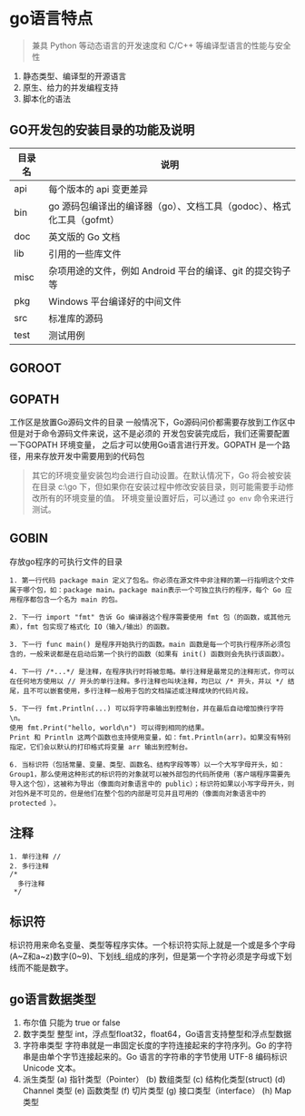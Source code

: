 # go语言特点
> 兼具 Python 等动态语言的开发速度和 C/C++ 等编译型语言的性能与安全性
1. 静态类型、编译型的开源语言
2. 原生、给力的并发编程支持
3. 脚本化的语法
## GO开发包的安装目录的功能及说明
| 目录名 | 说明                                                                  |
|--------|-----------------------------------------------------------------------|
| api    | 每个版本的 api 变更差异                                               |
| bin    | go 源码包编译出的编译器（go）、文档工具（godoc）、格式化工具（gofmt） |
| doc    | 英文版的 Go 文档                                                      |
| lib    | 引用的一些库文件                                                      |
| misc   | 杂项用途的文件，例如 Android 平台的编译、git 的提交钩子等             |
| pkg    | Windows 平台编译好的中间文件                                          |
| src    | 标准库的源码                                                          |
| test   | 测试用例                                                              |
## GOROOT

## GOPATH
工作区是放置Go源码文件的目录
一般情况下，Go源码问价都需要存放到工作区中
但是对于命令源码文件来说，这不是必须的
开发包安装完成后，我们还需要配置一下GOPATH 环境变量，
之后才可以使用Go语言进行开发。GOPATH 是一个路径，用来存放开发中需要用到的代码包
> 其它的环境变量安装包均会进行自动设置。在默认情况下，Go 将会被安装在目录 c:\go 下，但如果你在安装过程中修改安装目录，则可能需要手动修改所有的环境变量的值。
  环境变量设置好后，可以通过 `go env` 命令来进行测试。
## GOBIN
存放go程序的可执行文件的目录

```
1. 第一行代码 package main 定义了包名。你必须在源文件中非注释的第一行指明这个文件属于哪个包，如：package main。package main表示一个可独立执行的程序，每个 Go 应用程序都包含一个名为 main 的包。

2. 下一行 import "fmt" 告诉 Go 编译器这个程序需要使用 fmt 包（的函数，或其他元素），fmt 包实现了格式化 IO（输入/输出）的函数。

3. 下一行 func main() 是程序开始执行的函数。main 函数是每一个可执行程序所必须包含的，一般来说都是在启动后第一个执行的函数（如果有 init() 函数则会先执行该函数）。

4. 下一行 /*...*/ 是注释，在程序执行时将被忽略。单行注释是最常见的注释形式，你可以在任何地方使用以 // 开头的单行注释。多行注释也叫块注释，均已以 /* 开头，并以 */ 结尾，且不可以嵌套使用，多行注释一般用于包的文档描述或注释成块的代码片段。

5. 下一行 fmt.Println(...) 可以将字符串输出到控制台，并在最后自动增加换行字符 \n。
使用 fmt.Print("hello, world\n") 可以得到相同的结果。
Print 和 Println 这两个函数也支持使用变量，如：fmt.Println(arr)。如果没有特别指定，它们会以默认的打印格式将变量 arr 输出到控制台。

6. 当标识符（包括常量、变量、类型、函数名、结构字段等等）以一个大写字母开头，如：Group1，那么使用这种形式的标识符的对象就可以被外部包的代码所使用（客户端程序需要先导入这个包），这被称为导出（像面向对象语言中的 public）；标识符如果以小写字母开头，则对包外是不可见的，但是他们在整个包的内部是可见并且可用的（像面向对象语言中的 protected ）。
```

## 注释
```
1. 单行注释 //
2. 多行注释  
/*
  多行注释
 */
```

## 标识符

标识符用来命名变量、类型等程序实体。一个标识符实际上就是一个或是多个字母(A~Z和a~z)数字(0~9)、下划线_组成的序列，但是第一个字符必须是字母或下划线而不能是数字。

## go语言数据类型
1. 布尔值
只能为 true or false
2. 数字类型
整型 int，浮点型float32，float64，Go语言支持整型和浮点型数据
3. 字符串类型
字符串就是一串固定长度的字符连接起来的字符序列。Go 的字符串是由单个字节连接起来的。Go 语言的字符串的字节使用 UTF-8 编码标识 Unicode 文本。
4. 派生类型
(a) 指针类型（Pointer）
(b) 数组类型
(c) 结构化类型(struct)
(d) Channel 类型
(e) 函数类型
(f) 切片类型
(g) 接口类型（interface）
(h) Map 类型
